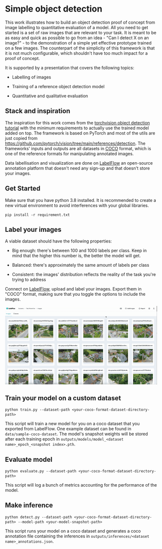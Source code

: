 # Simple object detection

This work illustrates how to build an object detection proof of concept from image labelling to quantitative evaluation of a model. All you need to get started is a set of raw images that are relevant to your task. It is meant to be as easy and quick as possible to go from an idea - "Can I detect X on an image?" - to the demonstration of a simple yet effective prototype trained on a few images. The counterpart of the simplicity of this framework is that it is not much configurable, which shouldn't have too much impact for a proof of concept.

It is supported by a presentation that covers the following topics:

- Labelling of images

- Training of a reference object detection model

- Quantitative and qualitative evaluation

## Stack and inspiration

The inspiration for this work comes from the [torchvision object detection tutorial](https://pytorch.org/tutorials/intermediate/torchvision_tutorial.html) with the minimum requirements to actually use the trained model added on top. The framework is based on PyTorch and most of the utils are just copied from https://github.com/pytorch/vision/tree/main/references/detection. The frameworks' inputs and outputs are all datasets in [COCO](https://cocodataset.org/#format-data) format, which is one of the reference formats for manipulating annotated images.

Data labellisation and visualization are done on [LabelFlow](https://labelflow.ai/) an open-source annotation platform that doesn't need any sign-up and that doesn't store your images.
## Get Started

Make sure that you have python 3.8 installed. It is recommended to create a new virtual environment to avoid interferences with your global libraries.

```
pip install -r requirement.txt
```

## Label your images

A viable dataset should have the following properties:

- Big enough: there's between 100 and 1000 labels per class. Keep in mind that the higher this number is, the better the model will get.

- Balanced: there's approximately the same amount of labels per class

- Consistent: the images' distribution reflects the reality of the task you're trying to address

Connect on [LabelFlow](https://labelflow.ai/), upload and label your images. Export them in "COCO" format, making sure that you toggle the options to include the images.

<p align="center">
  <img src="public/labelflow-export.gif" />
</p>

## Train your model on a custom dataset

```
python train.py --dataset-path <your-coco-format-dataset-directory-path>
```

This script will train a new model for you on a coco dataset that you exported from LabelFlow. One example dataset can be found in `data/sample-coco-dataset`. The model's snapshot weights will be stored after each training epoch in `outputs/models/model_<dataset name>_epoch_<snapshot index>.pth`.

## Evaluate model

```
python evaluate.py --dataset-path <your-coco-format-dataset-directory-path>
```

This script will log a bunch of metrics accounting for the performance of the model.

## Make inference

```
python detect.py --dataset-path <your-coco-format-dataset-directory-path> --model-path <your-model-snapshot-path>
```

This script runs your model on a coco dataset and generates a coco annotation file containing the inferences in `outputs/inferences/<dataset name>_annotations.json`.